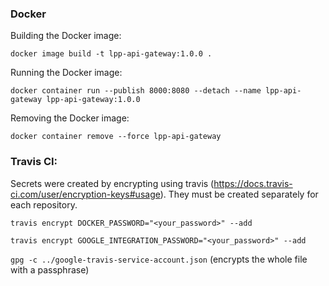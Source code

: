 ### Docker

Building the Docker image: 

`docker image build -t lpp-api-gateway:1.0.0 .`

Running the Docker image:

`docker container run --publish 8000:8080 --detach --name lpp-api-gateway lpp-api-gateway:1.0.0`

Removing the Docker image:

`docker container remove --force lpp-api-gateway`


### Travis CI:

Secrets  were created by encrypting using travis (https://docs.travis-ci.com/user/encryption-keys#usage).
They must be created separately for each repository.

`travis encrypt DOCKER_PASSWORD="<your_password>" --add`

`travis encrypt GOOGLE_INTEGRATION_PASSWORD="<your_password>" --add`

`gpg -c ../google-travis-service-account.json` (encrypts the whole file with a passphrase)